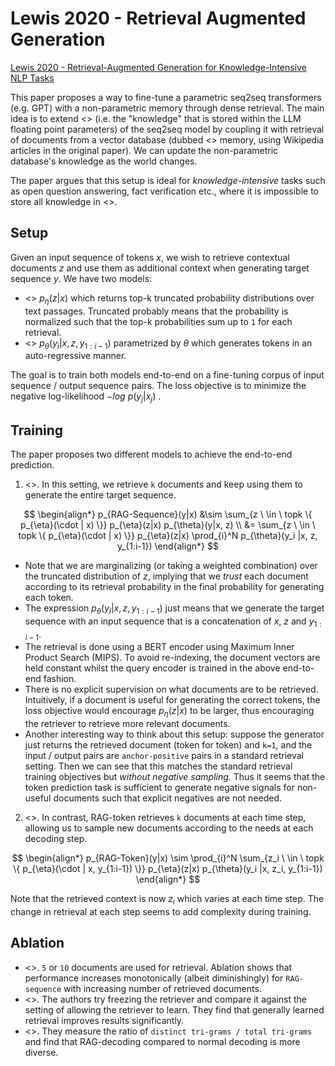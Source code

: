 # Lewis 2020 - Retrieval Augmented Generation

[Lewis 2020 - Retrieval-Augmented Generation for Knowledge-Intensive NLP Tasks](https://ar5iv.labs.arxiv.org/html/2005.11401)

This paper proposes a way to fine-tune a parametric seq2seq transformers (e.g. GPT) with a non-parametric memory through dense retrieval. The main idea is to extend <<parametric memory>> (i.e. the "knowledge" that is stored within the LLM floating point parameters) of the seq2seq model by coupling it with retrieval of documents from a vector database (dubbed <<non-parametric>> memory, using Wikipedia articles in the original paper). We can update the non-parametric database's knowledge as the world changes.

The paper argues that this setup is ideal for *knowledge-intensive* tasks such as open question answering, fact verification etc., where it is impossible to store all knowledge in <<parametric memory>>.

## Setup

Given an input sequence of tokens $x$, we wish to retrieve contextual documents $z$ and use them as additional context when generating target sequence $y$. We have two models:
- <<Retriever>> $p_{\eta}(z | x)$ which returns top-k truncated probability distributions over text passages. Truncated probably means that the probability is normalized such that the top-k probabilities sum up to `1` for each retrieval.
- <<Generator>> $p_{\theta}(y_i | x, z, y_{1:i-1})$ parametrized by $\theta$ which generates tokens in an auto-regressive manner.

The goal is to train both models end-to-end on a fine-tuning corpus of input sequence / output sequence pairs. The loss objective is to minimize the negative log-likelihood $-log \ p(y_j | x_j)$ .

## Training

The paper proposes two different models to achieve the end-to-end prediction.
1. <<RAG-Sequence>>. In this setting, we retrieve `k` documents and keep using them to generate the entire target sequence. 

$$
\begin{align*}
    p_{RAG-Sequence}(y|x)
        &\sim 
        \sum_{z \ \in \ topk \{ p_{\eta}(\cdot | x) \}}
            p_{\eta}(z|x) p_{\theta}(y|x, z) \\
        &= 
        \sum_{z \ \in \ topk \{ p_{\eta}(\cdot | x) \}}
            p_{\eta}(z|x) \prod_{i}^N p_{\theta}(y_i |x, z, y_{1:i-1})
\end{align*}        
$$

- Note that we are marginalizing (or taking a weighted combination) over the truncated distribution of $z$, implying that we *trust* each document according to its retrieval probability in the final probability for generating each token.
- The expression $p_{\theta}(y_i | x, z, y_{1:i-1})$ just means that we generate the target sequence with an input sequence that is a concatenation of $x$, $z$ and $y_{1:i-1}$.
- The retrieval is done using a BERT encoder using Maximum Inner Product Search (MIPS). To avoid re-indexing, the document vectors are held constant whilst the query encoder is trained in the above end-to-end fashion.
- There is no explicit supervision on what documents are to be retrieved. Intuitively, if a document is useful for generating the correct tokens, the loss objective would encourage $p_{\eta}(z|x)$ to be larger, thus encouraging the retriever to retrieve more relevant documents.
- Another interesting way to think about this setup: suppose the generator just returns the retrieved document (token for token) and `k=1`, and the input / output pairs are `anchor-positive` pairs in a standard retrieval setting. Then we can see that this matches the standard retrieval training objectives but *without negative sampling*. Thus it seems that the token prediction task is sufficient to generate negative signals for non-useful documents such that explicit negatives are not needed.

2. <<RAG-token>>. In contrast, RAG-token retrieves `k` documents at each time step, allowing us to sample new documents according to the needs at each decoding step.

$$
\begin{align*}
    p_{RAG-Token}(y|x)
        \sim
        \prod_{i}^N 
        \sum_{z_i \ \in \ topk \{ p_{\eta}(\cdot | x, y_{1:i-1}) \}}
            p_{\eta}(z|x) p_{\theta}(y_i |x, z_i, y_{1:i-1})
\end{align*}        
$$

Note that the retrieved context is now $z_i$ which varies at each time step. The change in retrieval at each step seems to add complexity during training.

## Ablation

- <<Increasing number of retrieved documents>>. `5` or `10` documents are used for retrieval. Ablation shows that performance increases monotonically (albeit diminishingly) for `RAG-sequence` with increasing number of retrieved documents.
- <<Learned Retrieval is useful>>. The authors try freezing the retriever and compare it against the setting of allowing the retriever to learn. They find that generally learned retrieval improves results significantly.
- <<RAG generates more diverse outputs>>. They measure the ratio of `distinct tri-grams / total tri-grams` and find that RAG-decoding compared to normal decoding is more diverse.